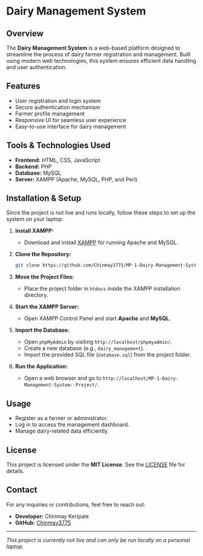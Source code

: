 # Dairy Management System

## Overview
The **Dairy Management System** is a web-based platform designed to streamline the process of dairy farmer registration and management. Built using modern web technologies, this system ensures efficient data handling and user authentication.

## Features
- User registration and login system
- Secure authentication mechanism
- Farmer profile management
- Responsive UI for seamless user experience
- Easy-to-use interface for dairy management

## Tools & Technologies Used
- **Frontend:** HTML, CSS, JavaScript
- **Backend:** PHP
- **Database:** MySQL
- **Server:** XAMPP (Apache, MySQL, PHP, and Perl)

## Installation & Setup
Since the project is not live and runs locally, follow these steps to set up the system on your laptop:

1. **Install XAMPP:**
   - Download and install [XAMPP](https://www.apachefriends.org/index.html) for running Apache and MySQL.

2. **Clone the Repository:**
   ```sh
   git clone https://github.com/Chinmay3775/MP-1-Dairy-Management-System--Project.git
   ```

3. **Move the Project Files:**
   - Place the project folder in `htdocs` inside the XAMPP installation directory.

4. **Start the XAMPP Server:**
   - Open XAMPP Control Panel and start **Apache** and **MySQL**.

5. **Import the Database:**
   - Open `phpMyAdmin` by visiting `http://localhost/phpmyadmin/`.
   - Create a new database (e.g., `dairy_management`).
   - Import the provided SQL file (`database.sql`) from the project folder.

6. **Run the Application:**
   - Open a web browser and go to `http://localhost/MP-1-Dairy-Management-System--Project/`.

## Usage
- Register as a farmer or administrator.
- Log in to access the management dashboard.
- Manage dairy-related data efficiently.

## License
This project is licensed under the **MIT License**. See the [LICENSE](LICENSE) file for details.

## Contact
For any inquiries or contributions, feel free to reach out:
- **Developer:** Chinmay Keripale
- **GitHub:** [Chinmay3775](https://github.com/Chinmay3775)

---
_This project is currently not live and can only be run locally on a personal laptop._

